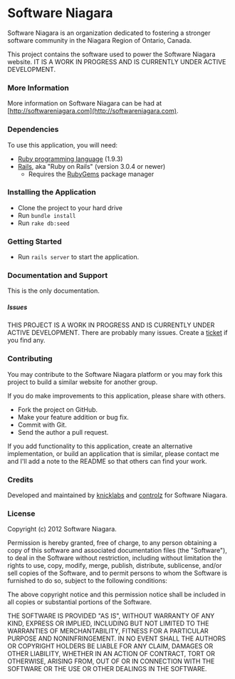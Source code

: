 # Software Niagara

Software Niagara is an organization dedicated to fostering a stronger software community in the Niagara Region of
Ontario, Canada.

This project contains the software used to power the Software Niagara website. IT IS A WORK IN PROGRESS AND IS
CURRENTLY UNDER ACTIVE DEVELOPMENT.

### More Information

More information on Software Niagara can be had at [http://softwareniagara.com](http://softwareniagara.com).

### Dependencies

To use this application, you will need:

* [Ruby programming language](http://www.ruby-lang.org/) (1.9.3)
* [Rails](http://rubygems.org/gems/rails), aka "Ruby on Rails" (version 3.0.4 or newer)
  * Requires the [RubyGems](http://rubygems.org/pages/download) package manager

### Installing the Application

* Clone the project to your hard drive
* Run `bundle install`
* Run `rake db:seed`

### Getting Started

* Run `rails server` to start the application.

### Documentation and Support

This is the only documentation.

##### Issues

THIS PROJECT IS A WORK IN PROGRESS AND IS CURRENTLY UNDER ACTIVE DEVELOPMENT.
There are probably many issues. Create a
[ticket](https://github.com/softwareniagara/software-niagara/issues) if you
find any.

### Contributing

You may contribute to the Software Niagara platform or you may fork this project
to build a similar website for another group.

If you do make improvements to this application, please share with others.

* Fork the project on GitHub.
* Make your feature addition or bug fix.
* Commit with Git.
* Send the author a pull request.

If you add functionality to this application, create an alternative implementation, or build an application that is similar,
please contact me and I'll add a note to the README so that others can find your work.

### Credits

Developed and maintained by [knicklabs](http://knicklabs.github.com) and
[controlz](https://github.com/controlz) for Software Niagara.

### License

Copyright (c) 2012 Software Niagara.

Permission is hereby granted, free of charge, to any person obtaining a copy of this software and associated
documentation files (the "Software"), to deal in the Software without restriction, including without limitation the
rights to use, copy, modify, merge, publish, distribute, sublicense, and/or sell copies of the Software, and to permit
persons to whom the Software is furnished to do so, subject to the following conditions:

The above copyright notice and this permission notice shall be included in all copies or substantial portions of the
Software.

THE SOFTWARE IS PROVIDED "AS IS", WITHOUT WARRANTY OF ANY KIND, EXPRESS OR IMPLIED, INCLUDING BUT NOT LIMITED TO THE
WARRANTIES OF MERCHANTABILITY, FITNESS FOR A PARTICULAR PURPOSE AND NONINFRINGEMENT. IN NO EVENT SHALL THE AUTHORS OR
COPYRIGHT HOLDERS BE LIABLE FOR ANY CLAIM, DAMAGES OR OTHER LIABILITY, WHETHER IN AN ACTION OF CONTRACT, TORT OR
OTHERWISE, ARISING FROM, OUT OF OR IN CONNECTION WITH THE SOFTWARE OR THE USE OR OTHER DEALINGS IN THE SOFTWARE.
